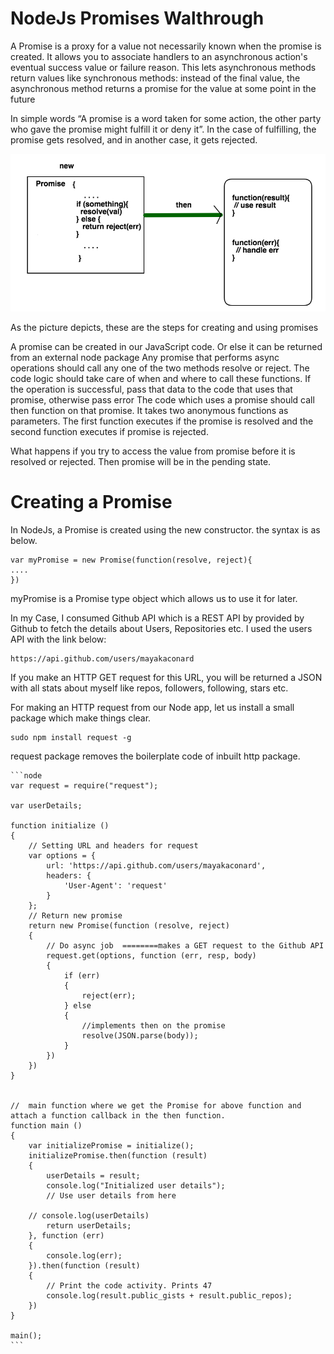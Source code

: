 # NodeJs Promises Walthrough
A Promise is a proxy for a value not necessarily known when the promise is created. It allows you to associate handlers to an asynchronous action's eventual success value or failure reason. This lets asynchronous methods return values like synchronous methods: instead of the final value, the asynchronous method returns a promise for the value at some point in the future

In simple words “A promise is a word taken for some action, the other party who gave the promise might fulfill it or deny it”. In the case of fulfilling, the promise gets resolved, and in another case, it gets rejected.    

![Promise creation and usage](/resources/promise.png)

As the picture depicts, these are the steps for creating and using promises

A promise can be created in our JavaScript code. Or else it can be returned from an external node package
Any promise that performs async operations should call any one of the two methods resolve or reject. 
The code logic should take care of when and where to call these functions. If the operation is successful, pass that data to the code that uses that promise, otherwise pass error
The code which uses a promise should call then function on that promise. It takes two anonymous functions as parameters. The first function executes if the promise is resolved and the second function executes if promise is rejected.

What happens if you try to access the value from promise before it is resolved or rejected. Then promise will be in the pending state.

# Creating a Promise
In NodeJs, a Promise is created using the new constructor. the syntax is as below.
    
    var myPromise = new Promise(function(resolve, reject){
    ....
    })

myPromise is a Promise type object which allows us to use it for later.

In my Case, I consumed Github API which is a REST API by provided by Github to fetch the details about Users, Repositories etc.
I used the users API with the link below:

    https://api.github.com/users/mayakaconard

If you make an HTTP GET request for this URL, you will be returned a JSON with all stats about myself like repos, followers, following, stars etc.

For making an HTTP request from our Node app, let us install a small package which make things clear.

    sudo npm install request -g

request package removes the boilerplate code of inbuilt http package.

    ```node
    var request = require("request");

    var userDetails;

    function initialize ()
    {
        // Setting URL and headers for request
        var options = {
            url: 'https://api.github.com/users/mayakaconard',
            headers: {
                'User-Agent': 'request'
            }
        };
        // Return new promise 
        return new Promise(function (resolve, reject)
        {
            // Do async job  ========makes a GET request to the Github API
            request.get(options, function (err, resp, body)
            {
                if (err)
                {
                    reject(err);
                } else
                {
                    //implements then on the promise
                    resolve(JSON.parse(body));
                }
            })
        })
    }


    //  main function where we get the Promise for above function and attach a function callback in the then function.
    function main ()
    {
        var initializePromise = initialize();
        initializePromise.then(function (result)
        {
            userDetails = result;
            console.log("Initialized user details");
            // Use user details from here

        // console.log(userDetails)
            return userDetails;
        }, function (err)
        {
            console.log(err);
        }).then(function (result)
        {
            // Print the code activity. Prints 47
            console.log(result.public_gists + result.public_repos);
        })
    }

    main();
    ```